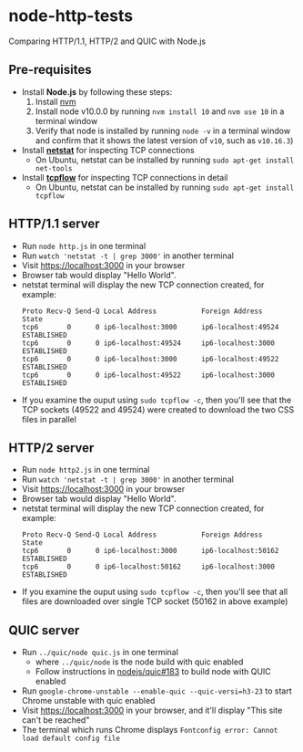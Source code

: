 # node-http-tests
Comparing HTTP/1.1, HTTP/2 and QUIC with Node.js

## Pre-requisites

- Install **Node.js** by following these steps:
  1. Install [nvm](https://github.com/nvm-sh/nvm#installation-and-update)
  1. Install node v10.0.0 by running `nvm install 10` and `nvm use 10` in a terminal window
  1. Verify that node is installed by running `node -v` in a terminal window and confirm that it shows the latest version of `v10`, such as `v10.16.3`)
- Install [**netstat**](https://en.wikipedia.org/wiki/Netstat) for inspecting TCP connections
  - On Ubuntu, netstat can be installed by running `sudo apt-get install net-tools`
- Install [**tcpflow**](https://github.com/simsong/tcpflow) for inspecting TCP connections in detail
  - On Ubuntu, netstat can be installed by running `sudo apt-get install tcpflow`

## HTTP/1.1 server

* Run `node http.js` in one terminal
* Run `watch 'netstat -t | grep 3000'` in another terminal
* Visit [https://localhost:3000](https://localhost:3000) in your browser
* Browser tab would display "Hello World".
* netstat terminal will display the new TCP connection created, for example:
  ```console
  Proto Recv-Q Send-Q Local Address           Foreign Address         State      
  tcp6       0      0 ip6-localhost:3000      ip6-localhost:49524     ESTABLISHED
  tcp6       0      0 ip6-localhost:49524     ip6-localhost:3000      ESTABLISHED
  tcp6       0      0 ip6-localhost:3000      ip6-localhost:49522     ESTABLISHED
  tcp6       0      0 ip6-localhost:49522     ip6-localhost:3000      ESTABLISHED
  ```
* If you examine the ouput using `sudo tcpflow -c`, then you'll see that the TCP sockets (49522 and 49524) were created to download the two CSS files in parallel

## HTTP/2 server

* Run `node http2.js` in one terminal
* Run `watch 'netstat -t | grep 3000'` in another terminal
* Visit [https://localhost:3000](https://localhost:3000) in your browser
* Browser tab would display "Hello World".
* netstat terminal will display the new TCP connection created, for example:
  ```console
  Proto Recv-Q Send-Q Local Address           Foreign Address         State      
  tcp6       0      0 ip6-localhost:3000      ip6-localhost:50162     ESTABLISHED
  tcp6       0      0 ip6-localhost:50162     ip6-localhost:3000      ESTABLISHED
  ```
* If you examine the ouput using `sudo tcpflow -c`, then you'll see that all files are downloaded over single TCP socket (50162 in above example)

## QUIC server

* Run `../quic/node quic.js` in one terminal
  * where `../quic/node` is the node build with quic enabled
  * Follow instructions in [nodejs/quic#183](https://github.com/nodejs/quic/issues/183) to build node with QUIC enabled
* Run `google-chrome-unstable --enable-quic --quic-versi=h3-23` to start Chrome unstable with quic enabled  
* Visit [https://localhost:3000](https://localhost:3000) in your browser, and it'll display "This site can't be reached"
* The terminal which runs Chrome displays `Fontconfig error: Cannot load default config file`
